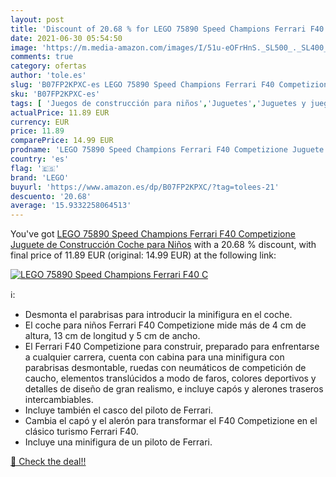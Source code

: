 ```yaml
---
layout: post
title: 'Discount of 20.68 % for LEGO 75890 Speed Champions Ferrari F40 C'
date: 2021-06-30 05:54:50
image: 'https://m.media-amazon.com/images/I/51u-eOFrHnS._SL500_._SL400_.jpg'
comments: true
category: ofertas
author: 'tole.es'
slug: 'B07FP2KPXC-es LEGO 75890 Speed Champions Ferrari F40 Competizione...'
sku: 'B07FP2KPXC-es'
tags: [ 'Juegos de construcción para niños','Juguetes','Juguetes y juegos','lego', ]
actualPrice: 11.89 EUR
currency: EUR
price: 11.89
comparePrice: 14.99 EUR
prodname: 'LEGO 75890 Speed Champions Ferrari F40 Competizione Juguete de Construcción  Coche para Niños'
country: 'es'
flag: '🇪🇸'
brand: 'LEGO'
buyurl: 'https://www.amazon.es/dp/B07FP2KPXC/?tag=tolees-21'
descuento: '20.68'
average: '15.9332258064513'
---
```


You've got [LEGO 75890 Speed Champions Ferrari F40 Competizione Juguete de Construcción  Coche para Niños](https://www.amazon.es/dp/B07FP2KPXC/?tag=tolees-21) with a  20.68 % discount, with final price of 11.89 EUR (original: 14.99 EUR) at the following link:

[![LEGO 75890 Speed Champions Ferrari F40 C](https://m.media-amazon.com/images/I/51u-eOFrHnS._SL500_._SL400_.jpg)](https://www.amazon.es/dp/B07FP2KPXC/?tag=tolees-21)

ℹ️:

- Desmonta el parabrisas para introducir la minifigura en el coche.
- El coche para niños Ferrari F40 Competizione mide más de 4 cm de altura, 13 cm de longitud y 5 cm de ancho.
- El Ferrari F40 Competizione para construir, preparado para enfrentarse a cualquier carrera, cuenta con cabina para una minifigura con parabrisas desmontable, ruedas con neumáticos de competición de caucho, elementos translúcidos a modo de faros, colores deportivos y detalles de diseño de gran realismo, e incluye capós y alerones traseros intercambiables.
- Incluye también el casco del piloto de Ferrari.
- Cambia el capó y el alerón para transformar el F40 Competizione en el clásico turismo Ferrari F40.
- Incluye una minifigura de un piloto de Ferrari.

[🛒 Check the deal!!](https://www.amazon.es/dp/B07FP2KPXC/?tag=tolees-21)
